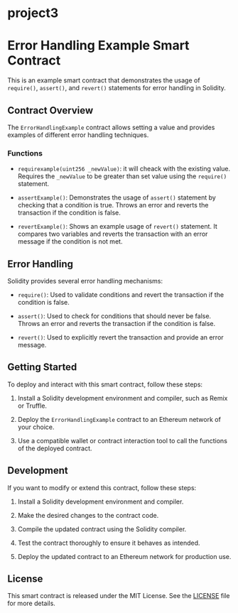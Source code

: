 # project3
# Error Handling Example Smart Contract

This is an example smart contract that demonstrates the usage of `require()`, `assert()`, and `revert()` statements for error handling in Solidity.

## Contract Overview

The `ErrorHandlingExample` contract allows setting a value and provides examples of different error handling techniques.

### Functions

- `requirexample(uint256 _newValue)`: it will cheack with the existing value. Requires the `_newValue` to be greater than set value using the `require()` statement.

- `assertExample()`: Demonstrates the usage of `assert()` statement by checking that a condition is true. Throws an error and reverts the transaction if the condition is false.

- `revertExample()`: Shows an example usage of `revert()` statement. It compares two variables and reverts the transaction with an error message if the condition is not met.

## Error Handling

Solidity provides several error handling mechanisms:

- `require()`: Used to validate conditions and revert the transaction if the condition is false.

- `assert()`: Used to check for conditions that should never be false. Throws an error and reverts the transaction if the condition is false.

- `revert()`: Used to explicitly revert the transaction and provide an error message.

## Getting Started

To deploy and interact with this smart contract, follow these steps:

1. Install a Solidity development environment and compiler, such as Remix or Truffle.

2. Deploy the `ErrorHandlingExample` contract to an Ethereum network of your choice.

3. Use a compatible wallet or contract interaction tool to call the functions of the deployed contract.

## Development

If you want to modify or extend this contract, follow these steps:

1. Install a Solidity development environment and compiler.

2. Make the desired changes to the contract code.

3. Compile the updated contract using the Solidity compiler.

4. Test the contract thoroughly to ensure it behaves as intended.

5. Deploy the updated contract to an Ethereum network for production use.

## License

This smart contract is released under the MIT License. See the [LICENSE](LICENSE) file for more details.
